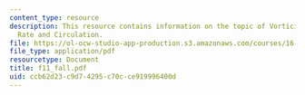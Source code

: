 ```yaml
---
content_type: resource
description: This resource contains information on the topic of Vorticity and Strain
  Rate and Circulation.
file: https://ol-ocw-studio-app-production.s3.amazonaws.com/courses/16-01-unified-engineering-i-ii-iii-iv-fall-2005-spring-2006/ccb62d23c9d74295c70cce919996400d_f11_fall.pdf
file_type: application/pdf
resourcetype: Document
title: f11_fall.pdf
uid: ccb62d23-c9d7-4295-c70c-ce919996400d
---
```

